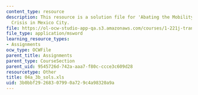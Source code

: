 ```yaml
---
content_type: resource
description: This resource is a solution file for 'Abating the Mobility and Air Quality
  Crisis in Mexico City.
file: https://ol-ocw-studio-app-qa.s3.amazonaws.com/courses/1-221j-transportation-systems-fall-2004/3b0bbf29268307990a729c4a98320a9a_04a_3b_sols.xls
file_type: application/msword
learning_resource_types:
- Assignments
ocw_type: OCWFile
parent_title: Assignments
parent_type: CourseSection
parent_uid: 9545726d-742a-aaa7-f80c-ccce3c609d28
resourcetype: Other
title: 04a_3b_sols.xls
uid: 3b0bbf29-2683-0799-0a72-9c4a98320a9a
---
```

